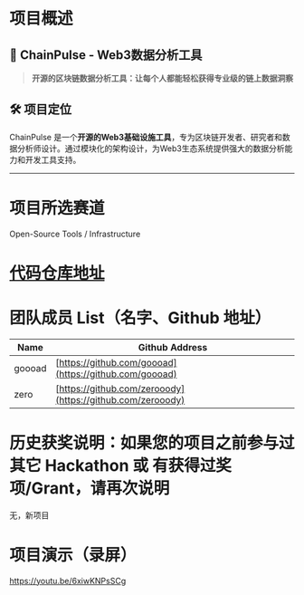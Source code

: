 # 项目概述

## 🔧 ChainPulse - Web3数据分析工具

> **开源的区块链数据分析工具：让每个人都能轻松获得专业级的链上数据洞察**


## 🛠️ 项目定位

ChainPulse 是一个**开源的Web3基础设施工具**，专为区块链开发者、研究者和数据分析师设计。通过模块化的架构设计，为Web3生态系统提供强大的数据分析能力和开发工具支持。

---

# 项目所选赛道

Open-Source Tools / Infrastructure


# [代码仓库地址](https://github.com/goooad/ChainPulse.git)

# 团队成员 List（名字、Github 地址）

| Name       | Github Address                       |
|------------|--------------------------------------|
| goooad | [https://github.com/goooad](https://github.com/goooad) |
| zero | [https://github.com/zerooody](https://github.com/zerooody) |

# 历史获奖说明：如果您的项目之前参与过其它 Hackathon 或 有获得过奖项/Grant，请再次说明

无，新项目

# 项目演示（录屏）

https://youtu.be/6xiwKNPsSCg


